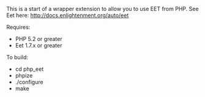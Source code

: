 This is a start of a wrapper extension to allow you to use EET from PHP.
See Eet here: http://docs.enlightenment.org/auto/eet

Requires:
 * PHP 5.2 or greater
 * Eet 1.7.x or greater

To build:
 * cd php_eet
 * phpize
 * ./configure
 * make

